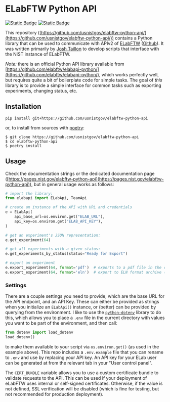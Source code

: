 # ELabFTW Python API

[![Static Badge](https://img.shields.io/badge/Documentation-blue?logo=readthedocs&logoColor=white&labelColor=gray)](https://pages.nist.gov/elabftw-python-api) [![Static Badge](https://img.shields.io/badge/repository_link-red?logo=github&logoColor=white&labelColor=grey)](https://github.com/usnistgov/elabftw-python-api/)


This repository 
([https://github.com/usnistgov/elabftw-python-api/](https://github.com/usnistgov/elabftw-python-api/)) 
contains a Python library that can be used to communicate with APIv2
of [ELabFTW](https://elabftw.net) ([Github](https://github.com/elabftw/elabftw#readme)).
It was written primarily by [Josh Taillon](https://orcid.org/0000-0002-5185-4503) to develop 
scripts that interface with the NIST instance of ELabFTW.

*Note:* there is an official Python API library available from 
[https://github.com/elabftw/elabapi-python/](https://github.com/elabftw/elabapi-python/),
which works perfectly well, but requires quite a bit of boilerplate code
for simple tasks. The goal of *this* library is to provide a simple interface for common
tasks such as exporting experiments, changing status, etc.

## Installation

```
pip install git+https://github.com/usnistgov/elabftw-python-api
```

or, to install from sources with [poetry](https://python-poetry.org/):

```
$ git clone https://github.com/usnistgov/elabftw-python-api
$ cd elabftw-python-api
$ poetry install
```

## Usage

Check the documentation strings or the dedicated documentation page
([https://pages.nist.gov/elabftw-python-api](https://pages.nist.gov/elabftw-python-api)), 
but in general usage works as follows:

```python
# import the library:
from elabapi import ELabApi, TeamApi

# create an instance of the API with URL and credentials
e = ELabApi(
    api_base_url=os.environ.get("ELAB_URL"),
    api_key=os.environ.get("ELAB_API_KEY"),
)

# get an experiment's JSON representation:
e.get_experiment(64)

# get all experiments with a given status:
e.get_experiments_by_status(status="Ready for Export")

# export an experiment
e.export_experiment(64, format='pdf')  # exports to a pdf file in the current directory
e.export_experiment(64, format='eln')  # export to ELN format archive (see https://github.com/TheELNConsortium/TheELNFileFormat/blob/master/SPECIFICATION.md)
```

### Settings

There are a couple settings you need to provide, which are the base URL for the API
endpoint, and an API Key. These can either be provided as strings when you initialize an
`ELabApi()` instance, or (better) can be provided by querying from the environment. I
like to use the [`python-dotenv`](https://pypi.org/project/python-dotenv/) library to
do this, which allows you to place a `.env` file in the current directory with values
you want to be part of the environment, and then call:

```python
from dotenv import load_dotenv
load_dotenv()
```

to make them available to your script via `os.environ.get()` (as used in the example
above). This repo includes a `.env.example` file that you can rename to `.env` and use
by replacing your API key. An API key for your ELab user can be generated at
from the relevant tab in your "User control panel".

The `CERT_BUNDLE` variable allows you to use a custom certificate bundle to validate 
requests to the API. This can be used if your deployment of eLabFTW uses internal or
self-signed certificates. Otherwise, if the value is not defined, SSL verification
will be disabled (which is fine for testing, but not recommended for production
deployment).